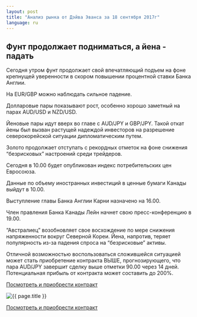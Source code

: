 ```yaml
---
layout: post
title: "Анализ рынка от Дэйва Эванса за 18 сентября 2017г"
language: ru
---
```

## Фунт продолжает подниматься, а йена - падать

Сегодня утром фунт продолжает свой впечатляющий подъем на фоне крепнущей уверенности в скором повышении процентной ставки Банка Англии.

На EUR/GBP можно наблюдать сильное падение.

Долларовые пары показывают рост, особенно хорошо заметный на парах AUD/USD и NZD/USD.

Йеновые пары идут вверх во главе с AUD/JPY и GBP/JPY. Такой откат йены был вызван растущей надеждой инвесторов на разрешение северокорейской ситуации дипломатическим путем.

Золото продолжает отступать с рекордных отметок на фоне снижения “безрисковых” настроений среди трейдеров.
 
 
Сегодня в 10.00 будет опубликован индекс потребительских цен Евросоюза.

Данные по объему иностранных инвестиций в ценные бумаги Канады выйдут в 10.00.

Выступление главы Банка Англии Карни назначено на 16.00.

Член правления Банка Канады Лейн начнет свою пресс-конференцию в 19.00.
 
 
“Австралиец” возобновляет свое восхождение по мере снижения напряженности вокруг Северной Кореи. Йена, напротив, теряет популярность из-за падения спроса на “безрисковые” активы.

Отличной возможностью воспользоваться сложившейся ситуацией может стать приобретение контракта ВЫШЕ, прогнозирующего, что пара AUD/JPY завершит сделку выше отметки 90.00 через 14 дней. Потенциальная прибыль от контракта может составить до 200%.


<a href="http://record.binary.com/_bivVDfg8lHux76XffYA0JmNd7ZgqdRLk/1/market=forex&underlying=frxAUDJPY&formname=higherlower&duration_amount=14&duration_units=d&amount=10&amount_type=payout&expiry_type=duration&barrier=90&s=1&t=a9YSIuustpQpU612wGrkCZ0co5lt24DG" target="_blank">Посмотреть и приобрести контракт</a>

<img src="{{ site.url }}/images/sep-17/ru-18-sep-17.png" alt="{{ page.title }}"  title="{{ page.title }}">

<a href="%LINK%%?https://www.binary.com/d/trade.cgi?market=forex&underlying=frxAUDJPY&formname=higherlower&duration_amount=14&duration_units=d&amount=10&amount_type=payout&expiry_type=duration&barrier=90&s=1&t=a9YSIuustpQpU612wGrkCZ0co5lt24DG" target="_blank">Посмотреть и приобрести контракт</a>